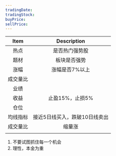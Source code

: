 ```yaml
---
tradingDate: 
tradingStock: 
buyPrice: 
sellPrice: 
---
```

|   Item   |          Description          |
|:--------:|:-----------------------------:|
|   热点   |        是否热门强势股         |
|   题材   |         板块是否强势          |
|   涨幅   |        涨幅是否7%以上         |
| 成交量比 |                               |
|   业绩   |                               |
|   收益   |        止盈15%，止损5%        |
|   仓位   |                               |
| 均线指标 | 接近5日线买入，跌破10日线卖出 |
| 成交量比 |            缩量涨             |
|          |                               |

1. 不要试图抓住每一个机会
2. 理性，本金为重


